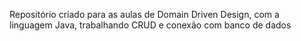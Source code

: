 Repositório criado para as aulas de Domain Driven Design, com a linguagem Java, trabalhando CRUD e conexão com banco de dados
